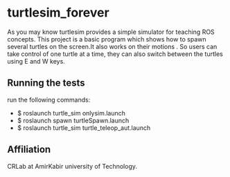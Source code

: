 # turtlesim_forever


As you may know turtlesim provides a simple simulator for teaching ROS concepts.
This project is a basic program which shows how to spawn several turtles on the screen.It also works on their motions .
So users can take control of one turtle at a time, they can also switch between the turtles using E and W keys. 


## Running the tests


run the following commands:
* $ roslaunch turtle_sim onlysim.launch
* $ roslaunch spawn turtleSpawn.launch 
* $ roslaunch turtle_sim turtle_teleop_aut.launch

## Affiliation

CRLab at AmirKabir university of Technology.

